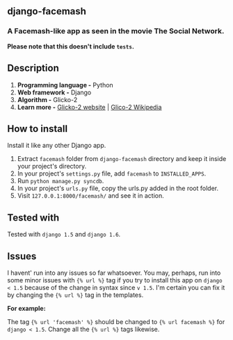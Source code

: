 ## django-facemash

### A Facemash-like app as seen in the movie The Social Network.


**Please note that this doesn't include `tests`.**

## Description

1. **Programming language -** Python
2. **Web framework -** Django
3. **Algorithm -** Glicko-2
4. **Learn more -** [Glicko-2 website](http://glicko.net/glicko.html) | [Glico-2 Wikipedia](http://en.wikipedia.org/wiki/Glicko_rating_system)

## How to install

Install it like any other Django app.

1. Extract `facemash` folder from `django-facemash` directory and keep it inside your project's directory.
2. In your project's `settings.py` file, add `facemash` to `INSTALLED_APPS`.
3. Run `python manage.py syncdb`.
4. In your project's `urls.py` file, copy the urls.py added in the root folder.
5. Visit `127.0.0.1:8000/facemash/` and see it in action.

## Tested with

Tested with `django 1.5` and `django 1.6`.

## Issues

I havent' run into any issues so far whatsoever. You may, perhaps, run into some minor issues with `{% url %}` tag if you try to install this app on `django < 1.5` because of the change in syntax since `v 1.5`. I'm certain you can fix it by changing the `{% url %}` tag in the templates.

**For example:**

The tag `{% url 'facemash' %}` should be changed to `{% url facemash %}` for `django < 1.5`. Change all the `{% url %}` tags likewise. 


